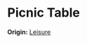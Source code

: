 # Picnic Table

**Origin:** [Leisure](https://www.notion.so/Leisure-27f9551a7c4f4910888dff88ac730d6b?pvs=21)
